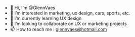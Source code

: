 - 👋 Hi, I’m @GlennVaes
- 👀 I’m interested in marketing, ux design, cars, sports, etc.
- 🌱 I’m currently learning UX design
- 💞️ I’m looking to collaborate on UX or marketing projects
- 📫 How to reach me : glennvaes@hotmail.com

<!---
GlennVaes/GlennVaes is a ✨ special ✨ repository because its `README.md` (this file) appears on your GitHub profile.
You can click the Preview link to take a look at your changes.
--->
